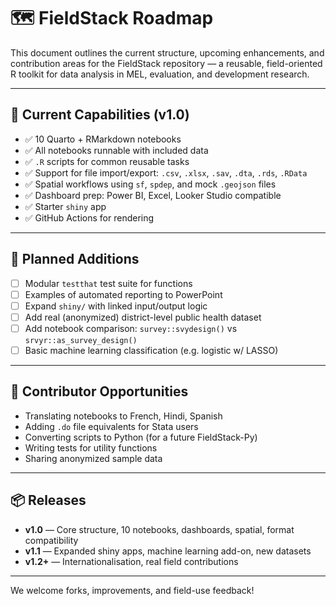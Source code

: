
# 🗺️ FieldStack Roadmap

This document outlines the current structure, upcoming enhancements, and contribution areas for the FieldStack repository — a reusable, field-oriented R toolkit for data analysis in MEL, evaluation, and development research.

---

## 🔧 Current Capabilities (v1.0)

- ✅ 10 Quarto + RMarkdown notebooks
- ✅ All notebooks runnable with included data
- ✅ `.R` scripts for common reusable tasks
- ✅ Support for file import/export: `.csv`, `.xlsx`, `.sav`, `.dta`, `.rds`, `.RData`
- ✅ Spatial workflows using `sf`, `spdep`, and mock `.geojson` files
- ✅ Dashboard prep: Power BI, Excel, Looker Studio compatible
- ✅ Starter `shiny` app
- ✅ GitHub Actions for rendering

---

## 🚧 Planned Additions

- [ ] Modular `testthat` test suite for functions
- [ ] Examples of automated reporting to PowerPoint
- [ ] Expand `shiny/` with linked input/output logic
- [ ] Add real (anonymized) district-level public health dataset
- [ ] Add notebook comparison: `survey::svydesign()` vs `srvyr::as_survey_design()`
- [ ] Basic machine learning classification (e.g. logistic w/ LASSO)

---

## 🧠 Contributor Opportunities

- Translating notebooks to French, Hindi, Spanish
- Adding `.do` file equivalents for Stata users
- Converting scripts to Python (for a future FieldStack-Py)
- Writing tests for utility functions
- Sharing anonymized sample data

---

## 📦 Releases

- **v1.0** — Core structure, 10 notebooks, dashboards, spatial, format compatibility
- **v1.1** — Expanded shiny apps, machine learning add-on, new datasets
- **v1.2+** — Internationalisation, real field contributions

---

We welcome forks, improvements, and field-use feedback!
